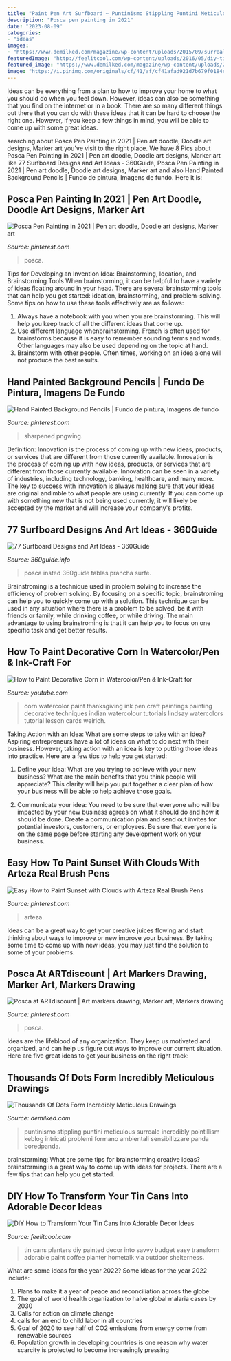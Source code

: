 ```yaml
---
title: "Paint Pen Art Surfboard ~ Puntinismo Stippling Puntini Meticulous Surreale Incredibly Pointillism Keblog Intricati Problemi Formano Ambientali Sensibilizzare Panda Boredpanda"
description: "Posca pen painting in 2021"
date: "2023-08-09"
categories:
- "ideas"
images:
- "https://www.demilked.com/magazine/wp-content/uploads/2015/09/surreal-pointillism-stippling-dot-art-kyle-leonard-fb.jpg"
featuredImage: "http://feelitcool.com/wp-content/uploads/2016/05/diy-tin-cans-decorations6.jpg"
featured_image: "https://www.demilked.com/magazine/wp-content/uploads/2015/09/surreal-pointillism-stippling-dot-art-kyle-leonard-fb.jpg"
image: "https://i.pinimg.com/originals/cf/41/af/cf41afad921d7b679f0184e6a02cbaac.jpg"
---
```



Ideas can be everything from a plan to how to improve your home to what you should do when you feel down. However, ideas can also be something that you find on the internet or in a book. There are so many different things out there that you can do with these ideas that it can be hard to choose the right one. However, if you keep a few things in mind, you will be able to come up with some great ideas.

	

		
searching about Posca Pen Painting in 2021 | Pen art doodle, Doodle art designs, Marker art you've visit to the right place. We have 8 Pics about Posca Pen Painting in 2021 | Pen art doodle, Doodle art designs, Marker art like 77 Surfboard Designs and Art Ideas - 360Guide, Posca Pen Painting in 2021 | Pen art doodle, Doodle art designs, Marker art and also Hand Painted Background Pencils | Fundo de pintura, Imagens de fundo. Here it is:
		
    
## Posca Pen Painting In 2021 | Pen Art Doodle, Doodle Art Designs, Marker Art

<img loading=lazy src="https://i.pinimg.com/736x/6c/e9/ef/6ce9ef0658642833308f7630bcc5f5d6.jpg" onerror="this.onerror=null;this.src='https://tse1.mm.bing.net/th?id=OIP.mnL1QdG0gq-AIhiveUa9zgHaNw&amp;pid=15.1';" alt="Posca Pen Painting in 2021 | Pen art doodle, Doodle art designs, Marker art">

_Source: pinterest.com_

>posca. 

	

Tips for Developing an Invention Idea: Brainstorming, Ideation, and Brainstorming Tools
When brainstorming, it can be helpful to have a variety of ideas floating around in your head. There are several brainstorming tools that can help you get started: ideation, brainstorming, and problem-solving. Some tips on how to use these tools effectively are as follows: 
1. Always have a notebook with you when you are brainstorming. This will help you keep track of all the different ideas that come up. 
2. Use different language whenbrainstorming. French is often used for brainstorms because it is easy to remember sounding terms and words. Other languages may also be used depending on the topic at hand. 
3. Brainstorm with other people. Often times, working on an idea alone will not produce the best results.

    
## Hand Painted Background Pencils | Fundo De Pintura, Imagens De Fundo

<img loading=lazy src="https://i.pinimg.com/originals/cf/41/af/cf41afad921d7b679f0184e6a02cbaac.jpg" onerror="this.onerror=null;this.src='https://tse3.mm.bing.net/th?id=OIP.Q5CBMp4AR3mHWWTI7u2whgHaHa&amp;pid=15.1';" alt="Hand Painted Background Pencils | Fundo de pintura, Imagens de fundo">

_Source: pinterest.com_

>sharpened pngwing. 

	

Definition: Innovation is the process of coming up with new ideas, products, or services that are different from those currently available.
Innovation is the process of coming up with new ideas, products, or services that are different from those currently available. Innovation can be seen in a variety of industries, including technology, banking, healthcare, and many more. The key to success with innovation is always making sure that your ideas are original andimble to what people are using currently. If you can come up with something new that is not being used currently, it will likely be accepted by the market and will increase your company's profits.

    
## 77 Surfboard Designs And Art Ideas - 360Guide

<img loading=lazy src="https://360guide.info/wp-content/uploads/2013/05/surfboard-art-83.jpg" onerror="this.onerror=null;this.src='https://tse3.mm.bing.net/th?id=OIP.6Zt5kH-LsDMOd3MTsASWrQAAAA&amp;pid=15.1';" alt="77 Surfboard Designs and Art Ideas - 360Guide">

_Source: 360guide.info_

>posca insted 360guide tablas prancha surfe. 

	

Brainstroming is a technique used in problem solving to increase the efficiency of problem solving. By focusing on a specific topic, brainstroming can help you to quickly come up with a solution. This technique can be used in any situation where there is a problem to be solved, be it with friends or family, while drinking coffee, or while driving. The main advantage to using brainstroming is that it can help you to focus on one specific task and get better results.

    
## How To Paint Decorative Corn In Watercolor/Pen &amp; Ink-Craft For

<img loading=lazy src="http://i.ytimg.com/vi/WfaLjHXtCLw/maxresdefault.jpg" onerror="this.onerror=null;this.src='https://tse3.mm.bing.net/th?id=OIP.-7_yj7ZnNbFsjayjpVnyRAHaEK&amp;pid=15.1';" alt="How to Paint Decorative Corn in Watercolor/Pen &amp; Ink-Craft for">

_Source: youtube.com_

>corn watercolor paint thanksgiving ink pen craft paintings painting decorative techniques indian watercolour tutorials lindsay watercolors tutorial lesson cards weirich. 

	

Taking Action with an Idea: What are some steps to take with an idea?
Aspiring entrepreneurs have a lot of ideas on what to do next with their business. However, taking action with an idea is key to putting those ideas into practice. Here are a few tips to help you get started:
1. Define your idea: What are you trying to achieve with your new business? What are the main benefits that you think people will appreciate? This clarity will help you put together a clear plan of how your business will be able to help achieve those goals.

2. Communicate your idea: You need to be sure that everyone who will be impacted by your new business agrees on what it should do and how it should be done. Create a communication plan and send out invites for potential investors, customers, or employees. Be sure that everyone is on the same page before starting any development work on your business.


    
## Easy How To Paint Sunset With Clouds With Arteza Real Brush Pens

<img loading=lazy src="https://i.pinimg.com/736x/cd/6d/a8/cd6da8a3ea0003c380b0b12ff79b8a0b.jpg" onerror="this.onerror=null;this.src='https://tse3.mm.bing.net/th?id=OIP.DUMN0rz5RYoWh2qnwtQ3RwHaEK&amp;pid=15.1';" alt="Easy How to Paint Sunset with Clouds with Arteza Real Brush Pens">

_Source: pinterest.com_

>arteza. 

	

Ideas can be a great way to get your creative juices flowing and start thinking about ways to improve or new improve your business. By taking some time to come up with new ideas, you may just find the solution to some of your problems.

    
## Posca At ARTdiscount | Art Markers Drawing, Marker Art, Markers Drawing

<img loading=lazy src="https://i.pinimg.com/736x/d1/58/ff/d158ff6bc6d4c7e1c683ab868e32c442.jpg" onerror="this.onerror=null;this.src='https://tse4.mm.bing.net/th?id=OIP.5N4OcLyN1f2HxnL2cYeJ_gHaHK&amp;pid=15.1';" alt="Posca at ARTdiscount | Art markers drawing, Marker art, Markers drawing">

_Source: pinterest.com_

>posca. 

	

Ideas are the lifeblood of any organization. They keep us motivated and organized, and can help us figure out ways to improve our current situation. Here are five great ideas to get your business on the right track: 

    
## Thousands Of Dots Form Incredibly Meticulous Drawings

<img loading=lazy src="https://www.demilked.com/magazine/wp-content/uploads/2015/09/surreal-pointillism-stippling-dot-art-kyle-leonard-fb.jpg" onerror="this.onerror=null;this.src='https://tse2.mm.bing.net/th?id=OIP.JLCIQCgEnGpGoUOIknjeFgHaD4&amp;pid=15.1';" alt="Thousands Of Dots Form Incredibly Meticulous Drawings">

_Source: demilked.com_

>puntinismo stippling puntini meticulous surreale incredibly pointillism keblog intricati problemi formano ambientali sensibilizzare panda boredpanda. 

	

brainstorming: What are some tips for brainstorming creative ideas?
brainstorming is a great way to come up with ideas for projects. There are a few tips that can help you get started.

    
## DIY How To Transform Your Tin Cans Into Adorable Decor Ideas

<img loading=lazy src="http://feelitcool.com/wp-content/uploads/2016/05/diy-tin-cans-decorations6.jpg" onerror="this.onerror=null;this.src='https://tse1.mm.bing.net/th?id=OIP.AkOkDYpfpADxBBhN3pv9IAHaLH&amp;pid=15.1';" alt="DIY How to Transform Your Tin Cans Into Adorable Decor Ideas">

_Source: feelitcool.com_

>tin cans planters diy painted decor into savvy budget easy transform adorable paint coffee planter hometalk via outdoor shelterness. 

	

What are some ideas for the year 2022?
Some ideas for the year 2022 include:
1. Plans to make it a year of peace and reconciliation across the globe 
2. The goal of world health organization to halve global malaria cases by 2030 
3. Calls for action on climate change 
4. calls for an end to child labor in all countries 
5. Goal of 2020 to see half of CO2 emissions from energy come from renewable sources 
6. Population growth in developing countries is one reason why water scarcity is projected to become increasingly pressing 

